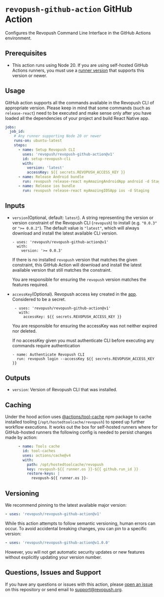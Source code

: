 # `revopush-github-action` GitHub Action

Configures the Revopush Command Line Interface in the GitHub Actions environment.

## Prerequisites

-   This action runs using Node 20. If you are using self-hosted GitHub Actions
    runners, you must use a [runner version](https://github.com/actions/virtual-environments) that supports this
    version or newer.

## Usage

GitHub action supports all the commands available in the Revopush CLI of appropriate version.
Please keep in mind that some commands (such as `release-react`) need to be executed and make sense only after you have
loaded all the dependencies of your project and build React Native app.

```yaml
jobs:
  job_id:
    # Any runner supporting Node 20 or newer
    runs-on: ubuntu-latest
    steps:
      - name: Setup Revopush CLI
        uses: 'revopush/revopush-github-action@v1'
        id: setup-revopush-cli
        with:
          version: 'latest'
          accessKey: ${{ secrets.REVOPUSH_ACCESS_KEY }}
      - name: Release Android bundle
        run: revopush release-react myAmazingAndroidApp android -d Staging
      - name: Release ios bundle
        run: revopush release-react myAmazingIOSApp ios -d Staging
```

## Inputs

-   `version`(Optional, default: `latest`).
    A string representing the version or version constraint of the Revopush CLI
    (`revopush`) to install (e.g. `"0.0.3"` or `">= 0.0.2"`). The default
    value is `"latest"`, which will always download and install the latest
    available CLI version.

        - uses: 'revopush/revopush-github-action@v1'
          with:
            version: '>= 0.0.3'

    If there is no installed `revopush` version that matches the given
    constraint, this GitHub Action will download and install the latest
    available version that still matches the constraint.

    You are responsible for ensuring the `revopush` version matches the features required.

-   `accessKey`(Optional). Revopush access key created in the [app](http://app.revopush.org/). Considered to be a secret.

         - uses: 'revopush/revopush-github-action@v1'
           with:
             accessKey: ${{ secrets.REVOPUSH_ACCESS_KEY }}

    You are responsible for ensuring the accessKey was not neither expired nor deleted.
    
    If no accessKey given you must authenticate CLI before executing any commands require authentication

        - name: Authenticate Revopush CLI
          run: revopush login --accessKey ${{ secrets.REVOPUSH_ACCESS_KEY }}

## Outputs
-   `version`: Version of Revopush CLI that was installed.

## Caching

Under the hood action uses [@actions/tool-cache](https://www.npmjs.com/package/@actions/tool-cache) npm package to 
cache installed tooling (`/opt/hostedtoolcache/revopush`) to speed up further workflow executions. 
It works out the box for self-hosted runners where for GitHub-hosted runners the following config is needed to persist 
changes made by action:

```yaml
      - name: Tools cache
        id: tool-caches
        uses: actions/cache@v4
        with:
          path: /opt/hostedtoolcache/revopush
          key: revopush-${{ runner.os }}-${{ github.run_id }}
          restore-keys: |
            revopush-${{ runner.os }}-
```

## Versioning

We recommend pinning to the latest available major version:

```yaml
- uses: 'revopush/revopush-github-action@v1'
```

While this action attempts to follow semantic versioning, human errors can occur.
To avoid accidental breaking changes, you can pin to a specific version:

```yaml
- uses: 'revopush/revopush-github-action@v1.0.0'
```

However, you will not get automatic security updates or new features without
explicitly updating your version number.

## Questions, Issues and Support

If you have any questions or issues with this action, please [open an issue](https://github.com/revopush/revopush-github-action/issues) 
on this repository or send email to [support@revopush.org](mailto:support@revopush.org).
